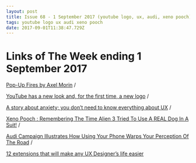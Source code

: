 ```yaml
---
layout: post
title: Issue 68 - 1 September 2017 (youtube logo, ux, audi, xeno pooch)
tags: youtube logo ux audi xeno pooch
date: 2017-09-01T11:38:47.729Z
---
```

# Links of The Week ending 1 September 2017

<a href="https://vimeo.com/axelmorin" target="_blank">Pop-Up Fires by Axel Morin</a> / 

<a href="https://www.theverge.com/platform/amp/2017/8/29/16216868/new-youtube-logo-redesign-font-color-app-design" target="_blank">YouTube has a new look and, for the first time, a new logo</a> / 

<a href="https://uxdesign.cc/you-dont-need-to-know-everything-about-ux-9b7abd686ef0" target="_blank">A story about anxiety; you don’t need to know everything about UX</a> / 

<a href="https://halloweenlove.com/xeno-pooch-remembering-the-time-alien-3-tried-to-use-a-real-dog-in-a-suit/" target="_blank">Xeno Pooch : Remembering The Time Alien 3 Tried To Use A REAL Dog In A Suit!</a> / 

<a href="https://designyoutrust.com/2017/08/audi-campaign-illustrates-how-using-your-phone-warps-your-perception-of-the-road/" target="_blank">Audi Campaign Illustrates How Using Your Phone Warps Your Perception Of The Road</a> /

<a href="https://uxdesign.cc/12-extensions-that-will-make-any-ux-designers-life-easier-87035ea1ebc7" target="_blank">12 extensions that will make any UX Designer’s life easier</a>